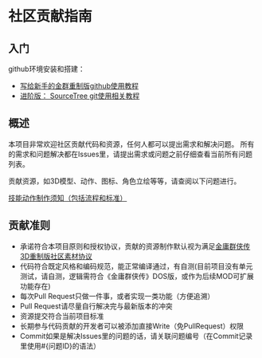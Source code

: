 # 社区贡献指南

## 入门

github环境安装和搭建：

* [写给新手的金群重制版github使用教程](https://github.com/jynew/jynew/wiki/%E5%86%99%E7%BB%99%E6%96%B0%E6%89%8B%E7%9A%84%E9%87%91%E7%BE%A4%E9%87%8D%E5%88%B6%E7%89%88github%E4%BD%BF%E7%94%A8%E6%95%99%E7%A8%8B)<br>
* [进阶版： SourceTree git使用相关教程](https://github.com/jynew/jynew/wiki/1.6Git%E6%8B%89%E5%8F%96%EF%BC%8C%E6%8F%90%E4%BA%A4%EF%BC%8C%E6%8E%A8%E9%80%81%E6%95%99%E7%A8%8B)


## 概述

本项目非常欢迎社区贡献代码和资源，任何人都可以提出需求和解决问题。
所有的需求和问题解决都在Issues里，请提出需求或问题之前仔细查看当前所有问题列表。

贡献资源，如3D模型、动作、图标、角色立绘等等，请查阅以下问题进行。

[技能动作制作须知（包括流程和标准）](https://github.com/jynew/jynew/wiki/4.3%E4%BA%BA%E7%89%A9%E5%8A%A8%E4%BD%9C%E5%88%B6%E4%BD%9C%E6%A0%87%E5%87%86)


## 贡献准则

- 承诺符合本项目原则和授权协议，贡献的资源制作默认视为满足[金庸群侠传3D重制版社区素材协议](https://github.com/jynew/jynew/tree/main/COMMUNITY_LICENSE_FOR_JYX2)
- 代码符合既定风格和编码规范，能正常编译通过，有自测(目前项目没有单元测试，请自测，逻辑需符合《金庸群侠传》DOS版，或作为后续MOD可扩展功能存在)
- 每次Pull Request只做一件事，或者实现一类功能（方便追溯）
- Pull Request请尽量自行解决完与最新版本的冲突
- 资源提交符合当前项目标准
- 长期参与代码贡献的开发者可以被添加直接Write（免PullRequest）权限
- Commit如果是解决Issues里的问题的话，请关联问题编号（在Commit记录里使用#{问题ID}的语法）
